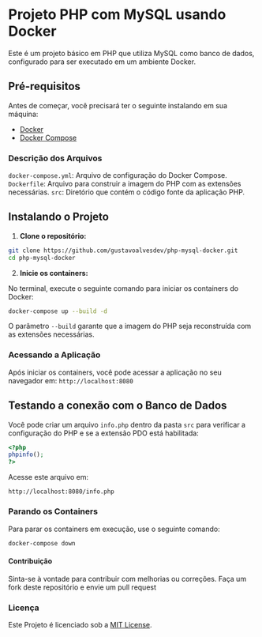 # Projeto PHP com MySQL usando Docker

Este é um projeto básico em PHP que utiliza MySQL como banco de dados, configurado para ser executado em um ambiente Docker.

## Pré-requisitos

Antes de começar, você precisará ter o seguinte instalando em sua máquina:

- [Docker](https://docs.docker.com/get-docker)
- [Docker Compose](https://docs.docker.com/compose/install)

### Descrição dos Arquivos

`docker-compose.yml`: Arquivo de configuração do Docker Compose.
`Dockerfile`: Arquivo para construir a imagem do PHP com as extensões necessárias.
`src`: Diretório que contém o código fonte da aplicação PHP.

## Instalando o Projeto

1. **Clone o repositório:**

```bash
git clone https://github.com/gustavoalvesdev/php-mysql-docker.git
cd php-mysql-docker
```

2. **Inicie os containers:**

No terminal, execute o seguinte comando para iniciar os containers do Docker:

```bash
docker-compose up --build -d
```
O parâmetro `--build` garante que a imagem do PHP seja reconstruída com as extensões necessárias.

### Acessando a Aplicação

Após iniciar os containers, você pode acessar a aplicação no seu navegador em: `http://localhost:8080`

## Testando a conexão com o Banco de Dados

Você pode criar um arquivo `info.php` dentro da pasta `src` para verificar a configuração do PHP e se a extensão PDO está habilitada:

```php
<?php
phpinfo();
?>
```
Acesse este arquivo em:

`http://localhost:8080/info.php`

### Parando os Containers

Para parar os containers em execução, use o seguinte comando:
```bash
docker-compose down
```

#### Contribuição

Sinta-se à vontade para contribuir com melhorias ou correções. Faça um fork deste repositório e envie um pull request

### Licença
Este Projeto é licenciado sob a [MIT License](LICENSE.md).